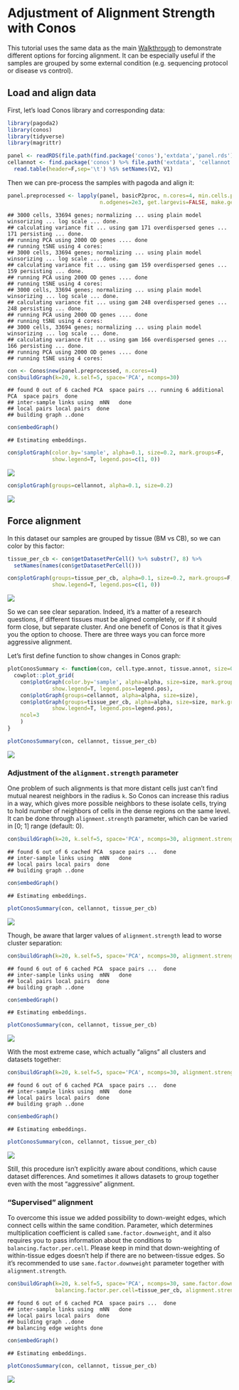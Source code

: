 Adjustment of Alignment Strength with Conos
================

This tutorial uses the same data as the main [Walkthrough](https://github.com/hms-dbmi/conos/blob/master/vignettes/walkthrough.md) to demonstrate
different options for forcing alignment. It can be especially useful if
the samples are grouped by some external condition (e.g. sequencing
protocol or disease vs control).

## Load and align data

First, let’s load Conos library and corresponding data:

``` r
library(pagoda2)
library(conos)
library(tidyverse)
library(magrittr)

panel <- readRDS(file.path(find.package('conos'),'extdata','panel.rds'))
cellannot <- find.package('conos') %>% file.path('extdata', 'cellannot.txt') %>%
  read.table(header=F,sep='\t') %$% setNames(V2, V1)
```

Then we can pre-process the samples with pagoda and align
it:

``` r
panel.preprocessed <- lapply(panel, basicP2proc, n.cores=4, min.cells.per.gene=0, 
                             n.odgenes=2e3, get.largevis=FALSE, make.geneknn=FALSE)
```

    ## 3000 cells, 33694 genes; normalizing ... using plain model winsorizing ... log scale ... done.
    ## calculating variance fit ... using gam 171 overdispersed genes ... 171 persisting ... done.
    ## running PCA using 2000 OD genes .... done
    ## running tSNE using 4 cores:
    ## 3000 cells, 33694 genes; normalizing ... using plain model winsorizing ... log scale ... done.
    ## calculating variance fit ... using gam 159 overdispersed genes ... 159 persisting ... done.
    ## running PCA using 2000 OD genes .... done
    ## running tSNE using 4 cores:
    ## 3000 cells, 33694 genes; normalizing ... using plain model winsorizing ... log scale ... done.
    ## calculating variance fit ... using gam 248 overdispersed genes ... 248 persisting ... done.
    ## running PCA using 2000 OD genes .... done
    ## running tSNE using 4 cores:
    ## 3000 cells, 33694 genes; normalizing ... using plain model winsorizing ... log scale ... done.
    ## calculating variance fit ... using gam 166 overdispersed genes ... 166 persisting ... done.
    ## running PCA using 2000 OD genes .... done
    ## running tSNE using 4 cores:

``` r
con <- Conos$new(panel.preprocessed, n.cores=4)
con$buildGraph(k=20, k.self=5, space='PCA', ncomps=30)
```

    ## found 0 out of 6 cached PCA  space pairs ... running 6 additional PCA  space pairs  done
    ## inter-sample links using  mNN   done
    ## local pairs local pairs  done
    ## building graph ..done

``` r
con$embedGraph()
```

    ## Estimating embeddings.

``` r
con$plotGraph(color.by='sample', alpha=0.1, size=0.2, mark.groups=F, 
              show.legend=T, legend.pos=c(1, 0))
```

![](adjust_alignment_strength_files/figure-gfm/unnamed-chunk-3-1.png)<!-- -->

``` r
con$plotGraph(groups=cellannot, alpha=0.1, size=0.2)
```

![](adjust_alignment_strength_files/figure-gfm/unnamed-chunk-3-2.png)<!-- -->

## Force alignment

In this dataset our samples are grouped by tissue (BM vs CB), so we can
color by this factor:

``` r
tissue_per_cb <- con$getDatasetPerCell() %>% substr(7, 8) %>% 
  setNames(names(con$getDatasetPerCell()))

con$plotGraph(groups=tissue_per_cb, alpha=0.1, size=0.2, mark.groups=F, 
              show.legend=T, legend.pos=c(1, 0))
```

![](adjust_alignment_strength_files/figure-gfm/unnamed-chunk-4-1.png)<!-- -->

So we can see clear separation. Indeed, it’s a matter of a research
questions, if different tissues must be aligned completely, or if it
should form close, but separate cluster. And one benefit of Conos is
that it gives you the option to choose. There are three ways you can force
more aggressive alignment.

Let’s first define function to show changes in Conos
graph:

``` r
plotConosSummary <- function(con, cell.type.annot, tissue.annot, size=0.2, alpha=0.1, legend.pos=c(1, 0)) {
  cowplot::plot_grid(
    con$plotGraph(color.by='sample', alpha=alpha, size=size, mark.groups=F, 
              show.legend=T, legend.pos=legend.pos),
    con$plotGraph(groups=cellannot, alpha=alpha, size=size),
    con$plotGraph(groups=tissue_per_cb, alpha=alpha, size=size, mark.groups=F, 
              show.legend=T, legend.pos=legend.pos),
    ncol=3
    )
}
```

``` r
plotConosSummary(con, cellannot, tissue_per_cb)
```

![](adjust_alignment_strength_files/figure-gfm/unnamed-chunk-6-1.png)<!-- -->

### Adjustment of the `alignment.strength` parameter

One problem of such alignments is that more distant cells just can’t
find mutual nearest neighbors in the radius `k`. So Conos can increase
this radius in a way, which gives more possible neighbors to these
isolate cells, trying to hold number of neighbors of cells in the dense
regions on the same level. It can be done through `alignment.strength`
parameter, which can be varied in \[0; 1\] range (default:
0).

``` r
con$buildGraph(k=20, k.self=5, space='PCA', ncomps=30, alignment.strength=0.3)
```

    ## found 6 out of 6 cached PCA  space pairs ...  done
    ## inter-sample links using  mNN   done
    ## local pairs local pairs  done
    ## building graph ..done

``` r
con$embedGraph()
```

    ## Estimating embeddings.

``` r
plotConosSummary(con, cellannot, tissue_per_cb)
```

![](adjust_alignment_strength_files/figure-gfm/unnamed-chunk-8-1.png)<!-- -->

Though, be aware that larger values of `alignment.strength` lead to
worse cluster
separation:

``` r
con$buildGraph(k=20, k.self=5, space='PCA', ncomps=30, alignment.strength=0.6)
```

    ## found 6 out of 6 cached PCA  space pairs ...  done
    ## inter-sample links using  mNN   done
    ## local pairs local pairs  done
    ## building graph ..done

``` r
con$embedGraph()
```

    ## Estimating embeddings.

``` r
plotConosSummary(con, cellannot, tissue_per_cb)
```

![](adjust_alignment_strength_files/figure-gfm/unnamed-chunk-10-1.png)<!-- -->

With the most extreme case, which actually “aligns” all clusters and
datasets
together:

``` r
con$buildGraph(k=20, k.self=5, space='PCA', ncomps=30, alignment.strength=1.0)
```

    ## found 6 out of 6 cached PCA  space pairs ...  done
    ## inter-sample links using  mNN   done
    ## local pairs local pairs  done
    ## building graph ..done

``` r
con$embedGraph()
```

    ## Estimating embeddings.

``` r
plotConosSummary(con, cellannot, tissue_per_cb)
```

![](adjust_alignment_strength_files/figure-gfm/unnamed-chunk-12-1.png)<!-- -->

Still, this procedure isn’t explicitly aware about conditions, which
cause dataset differences. And sometimes it allows datasets to group
together even with the most “aggressive” alignment.

### “Supervised” alignment

To overcome this issue we added possibility to down-weight edges, which
connect cells within the same condition. Parameter, which determines
multiplication coefficient is called `same.factor.downweight`, and it
also requires you to pass information about the conditions to
`balancing.factor.per.cell`. Please keep in mind that down-weighting of
within-tissue edges doesn’t help if there are no between-tissue edges.
So it’s recommended to use `same.factor.downweight` parameter together
with
`alignment.strength`.

``` r
con$buildGraph(k=20, k.self=5, space='PCA', ncomps=30, same.factor.downweight=0.1, 
               balancing.factor.per.cell=tissue_per_cb, alignment.strength=0.3)
```

    ## found 6 out of 6 cached PCA  space pairs ...  done
    ## inter-sample links using  mNN   done
    ## local pairs local pairs  done
    ## building graph ..done
    ## balancing edge weights done

``` r
con$embedGraph()
```

    ## Estimating embeddings.

``` r
plotConosSummary(con, cellannot, tissue_per_cb)
```

![](adjust_alignment_strength_files/figure-gfm/unnamed-chunk-14-1.png)<!-- -->
